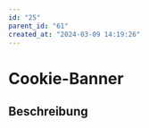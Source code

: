 ```yaml
---
id: "25"
parent_id: "61"
created_at: "2024-03-09 14:19:26"
---
```


# Cookie-Banner

## Beschreibung

